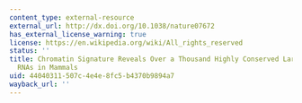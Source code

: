 ```yaml
---
content_type: external-resource
external_url: http://dx.doi.org/10.1038/nature07672
has_external_license_warning: true
license: https://en.wikipedia.org/wiki/All_rights_reserved
status: ''
title: Chromatin Signature Reveals Over a Thousand Highly Conserved Large Non-Coding
  RNAs in Mammals
uid: 44040311-507c-4e4e-8fc5-b4370b9894a7
wayback_url: ''
---
```

